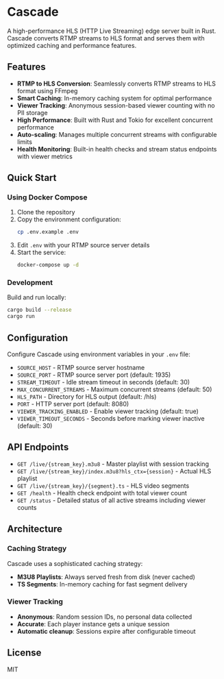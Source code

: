 # Cascade

A high-performance HLS (HTTP Live Streaming) edge server built in Rust. Cascade converts RTMP streams to HLS format and serves them with optimized caching and performance features.

## Features

- **RTMP to HLS Conversion**: Seamlessly converts RTMP streams to HLS format using FFmpeg
- **Smart Caching**: In-memory caching system for optimal performance
- **Viewer Tracking**: Anonymous session-based viewer counting with no PII storage
- **High Performance**: Built with Rust and Tokio for excellent concurrent performance
- **Auto-scaling**: Manages multiple concurrent streams with configurable limits
- **Health Monitoring**: Built-in health checks and stream status endpoints with viewer metrics

## Quick Start

### Using Docker Compose

1. Clone the repository
2. Copy the environment configuration:
   ```bash
   cp .env.example .env
   ```
3. Edit `.env` with your RTMP source server details
4. Start the service:
   ```bash
   docker-compose up -d
   ```

### Development

Build and run locally:
```bash
cargo build --release
cargo run
```

## Configuration

Configure Cascade using environment variables in your `.env` file:

- `SOURCE_HOST` - RTMP source server hostname
- `SOURCE_PORT` - RTMP source server port (default: 1935)
- `STREAM_TIMEOUT` - Idle stream timeout in seconds (default: 30)
- `MAX_CONCURRENT_STREAMS` - Maximum concurrent streams (default: 50)
- `HLS_PATH` - Directory for HLS output (default: /hls)
- `PORT` - HTTP server port (default: 8080)
- `VIEWER_TRACKING_ENABLED` - Enable viewer tracking (default: true)
- `VIEWER_TIMEOUT_SECONDS` - Seconds before marking viewer inactive (default: 30)

## API Endpoints

- `GET /live/{stream_key}.m3u8` - Master playlist with session tracking
- `GET /live/{stream_key}/index.m3u8?hls_ctx={session}` - Actual HLS playlist
- `GET /live/{stream_key}/{segment}.ts` - HLS video segments
- `GET /health` - Health check endpoint with total viewer count
- `GET /status` - Detailed status of all active streams including viewer counts

## Architecture

### Caching Strategy
Cascade uses a sophisticated caching strategy:
- **M3U8 Playlists**: Always served fresh from disk (never cached)
- **TS Segments**: In-memory caching for fast segment delivery

### Viewer Tracking
- **Anonymous**: Random session IDs, no personal data collected
- **Accurate**: Each player instance gets a unique session
- **Automatic cleanup**: Sessions expire after configurable timeout

## License

MIT
